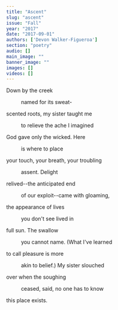```yaml
---
title: "Ascent"
slug: "ascent"
issue: "Fall"
year: "2017"
date: "2017-09-01"
authors: ['Devon Walker-Figueroa']
section: "poetry"
audio: []
main_image: ""
banner_image: ""
images: []
videos: []
---
```

Down by the creek

           named for its sweat-

 scented roots, my sister taught me

           to relieve the ache I imagined

 God gave only the wicked. Here

           is where to place

 your touch, your breath, your troubling

           assent. Delight

 relived--the anticipated end

           of our exploit--came with gloaming, 

 the appearance of lives

           you don't see lived in

 full sun. The swallow

           you cannot name. (What I've learned

 to call pleasure is more

           akin to belief.) My sister slouched

 over when the soughing

           ceased, said, no one has to know

 this place exists.

